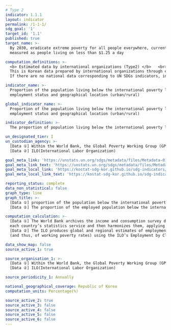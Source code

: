 ```yaml
---
# Type 2 
indicator: 1.1.1
layout: indicator
permalink: /1-1-1/
sdg_goal: '1'
target_id: '1.1'
published: true
target_name: >-
  By 2030, eradicate extreme poverty for all people everywhere, currently
  measured as people living on less than $1.25 a day

computation_definitions: >-
  <b> Estimated data by international organizations (Type2) </b>   <br>
  This is Korean data prepared by international organizations through estimation and modeling. <br>
  If there are no national data corresponding to UN SDGs indicators, international data are available for monitoring.

indicator_name: >-
  Proportion of the population living below the international poverty line by sex, age, 
  employment status and geographical location (urban/rural)

global_indicator_name: >-
  Proportion of the population living below the international poverty line by sex, age, 
  employment status and geographical location (urban/rural)

indicator_definition: >-
  The proportion of population living below the international poverty line, which is $1.90 (2011 PPP) a day.

un_designated_tier: I
un_custodian_agency: >-
  [Data ①] Within the World Bank, the Global Poverty Working Group (GPWG) is in charge of the collection, validation and estimation of poverty estimates. <br>
  [Data ②] ILO(International Labor Organization)

goal_meta_link: 'https://unstats.un.org/sdgs/metadata/files/Metadata-01-01-01.pdf'
goal_meta_link_text: 'https://unstats.un.org/sdgs/metadata/files/Metadata-01-01-01.pdf'
goal_meta_local_link: 'https://kostat-sdg-kor.github.io/sdg-indicators/public/data/Metadata-01-01-01_ENG.pdf'
goal_meta_local_link_text: 'https://kostat-sdg-kor.github.io/sdg-indicators/public/data/Metadata-01-01-01_ENG.pdf'

reporting_status: complete
data_non_statistical: false
graph_type: line
graph_title: >-
  [Data ①] proportion of the population below the international poverty line, 
  [Data ②] The proportion of the employed population below the international poverty line

computation_calculation: >-
  [Data ①] The World Bank archives the income and consumption survey data obtained from 
  each country’s statistics service and then harmonizes them, applying common methodologies. <br>
  [Data ②] The ILO produces global and regional estimates of employment by economic class
  (and thus, of working poverty rates) using the ILO’s Employment by Class(EbyC)model

data_show_map: false
source_active_1: true

source_organisation_1: >- 
  [Data ①] Within the World Bank, the Global Poverty Working Group (GPWG) is in charge of the collection, validation and estimation of poverty estimates. <br>
  [Data ②] ILO(International Labor Organization)

source_periodicity_1: Annually 

national_geographical_coverage: Republic of Korea
computation_units: Percentage(%)

source_active_2: true
source_active_3: false
source_active_4: false
source_active_5: false
source_active_6: false
---
```

